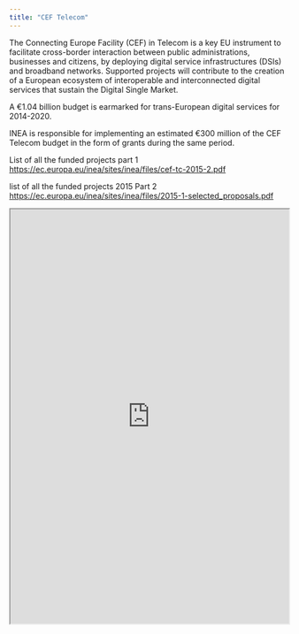 ```yaml
---
title: "CEF Telecom"
---
```


The Connecting Europe Facility (CEF) in Telecom is a key EU instrument to facilitate cross-border interaction between public administrations, businesses and citizens, by deploying digital service infrastructures (DSIs) and broadband networks. Supported projects will contribute to the creation of a European ecosystem of interoperable and interconnected digital services that sustain the Digital Single Market.

A €1.04 billion budget is earmarked for trans-European digital services for 2014-2020.

INEA is responsible for implementing an estimated €300 million of the CEF Telecom budget in the form of grants during the same period.

List of all the funded projects part 1
https://ec.europa.eu/inea/sites/inea/files/cef-tc-2015-2.pdf

list of all the funded projects 2015 Part 2
https://ec.europa.eu/inea/sites/inea/files/2015-1-selected_proposals.pdf

<iframe height="750" width="100%" src="https://ewelton.github.io/ktest/wiki.html#CEF%20Telecom"></iframe>
